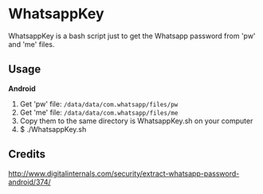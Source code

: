 # WhatsappKey
WhatsappKey is a bash script just to get the Whatsapp password from 'pw' and 'me' files.

## Usage
**Android**

1. Get 'pw' file: `/data/data/com.whatsapp/files/pw`
2. Get 'me' file: `/data/data/com.whatsapp/files/me`
3. Copy them to the same directory is WhatsappKey.sh on your computer
4. $ ./WhatsappKey.sh

## Credits

http://www.digitalinternals.com/security/extract-whatsapp-password-android/374/

